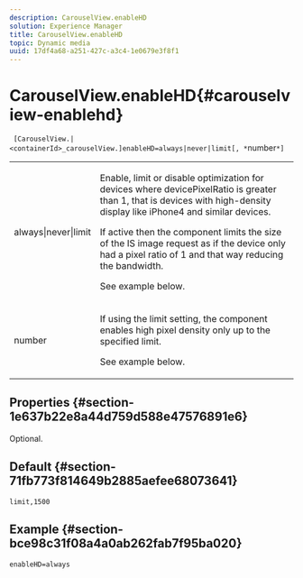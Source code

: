 ```yaml
---
description: CarouselView.enableHD
solution: Experience Manager
title: CarouselView.enableHD
topic: Dynamic media
uuid: 17df4a68-a251-427c-a3c4-1e0679e3f8f1
---
```


# CarouselView.enableHD{#carouselview-enablehd}

 ` [CarouselView.|<containerId>_carouselView.]enableHD=always|never|limit[, *`number`*]`

<table id="table_0BEA0B5FFDF64E5594B534B2A87A6D88"> 
 <tbody> 
  <tr> 
   <td colname="col1"> <p> <span class="codeph"> always|never|limit</span> </p> </td> 
   <td colname="col2"> <p> Enable, limit or disable optimization for devices where <span class="codeph"> devicePixelRatio</span> is greater than <span class="codeph"> 1</span>, that is devices with high-density display like iPhone4 and similar devices. </p> <p>If active then the component limits the size of the IS image request as if the device only had a pixel ratio of <span class="codeph"> 1</span> and that way reducing the bandwidth. </p> <p>See example below. </p> </td> 
  </tr> 
  <tr> 
   <td colname="col1"> <p> <span class="codeph"><span class="varname"> number</span></span> </p> </td> 
   <td colname="col2"> <p> If using the <span class="codeph"> limit</span> setting, the component enables high pixel density only up to the specified limit. </p> <p>See example below. </p> </td> 
  </tr> 
 </tbody> 
</table>

## Properties {#section-1e637b22e8a44d759d588e47576891e6}

Optional.

## Default {#section-71fb773f814649b2885aefee68073641}

`limit,1500`

## Example {#section-bce98c31f08a4a0ab262fab7f95ba020}

`enableHD=always` 
